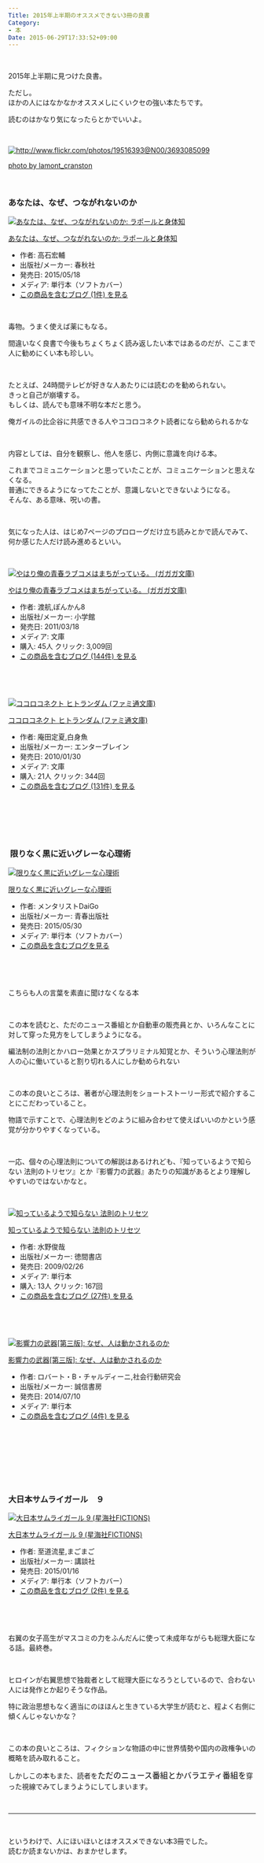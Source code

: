 ```yaml
---
Title: 2015年上半期のオススメできない3冊の良書
Category:
- 本
Date: 2015-06-29T17:33:52+09:00
---
```


<p> </p>
<p>2015年上半期に見つけた良書。</p>
<p>ただし。<br />ほかの人にはなかなかオススメしにくいクセの強い本たちです。</p>
<p>読むのはかなり気になったらとかでいいよ。</p>
<p> </p>
<p><a class="http-image" href="http://www.flickr.com/photos/19516393@N00/3693085099" target="_blank"><img class="http-image" src="http://farm3.staticflickr.com/2542/3693085099_cb62b6ab5c.jpg" alt="http://www.flickr.com/photos/19516393@N00/3693085099" /></a></p>
<p><a href="http://www.flickr.com/photos/19516393@N00/3693085099">photo by lamont_cranston</a></p>
<p> </p>

### あなたは、なぜ、つながれないのか 

<div class="freezed">
<div class="hatena-asin-detail"><a href="http://www.amazon.co.jp/exec/obidos/ASIN/4393365372/ab1025-22/"><img class="hatena-asin-detail-image" title="あなたは、なぜ、つながれないのか: ラポールと身体知" src="http://ecx.images-amazon.com/images/I/518wCT6oW0L._SL160_.jpg" alt="あなたは、なぜ、つながれないのか: ラポールと身体知" /></a>
<div class="hatena-asin-detail-info">
<p class="hatena-asin-detail-title"><a href="http://www.amazon.co.jp/exec/obidos/ASIN/4393365372/ab1025-22/">あなたは、なぜ、つながれないのか: ラポールと身体知</a></p>
<ul>
<li><span class="hatena-asin-detail-label">作者:</span> 高石宏輔</li>
<li><span class="hatena-asin-detail-label">出版社/メーカー:</span> 春秋社</li>
<li><span class="hatena-asin-detail-label">発売日:</span> 2015/05/18</li>
<li><span class="hatena-asin-detail-label">メディア:</span> 単行本（ソフトカバー）</li>
<li><a href="http://d.hatena.ne.jp/asin/4393365372/ab1025-22" target="_blank">この商品を含むブログ (1件) を見る</a></li>
</ul>
</div>
<div class="hatena-asin-detail-foot"> </div>
</div>
</div>
<p>毒物。うまく使えば薬にもなる。</p>
<p>間違いなく良書で今後もちょくちょく読み返したい本ではあるのだが、ここまで人に勧めにくい本も珍しい。</p>
<p> </p>
<p>たとえば、24時間テレビが好きな人あたりには読むのを勧められない。<br />きっと自己が崩壊する。<br />もしくは、読んでも意味不明な本だと思う。</p>
<p>俺ガイルの比企谷に共感できる人やココロコネクト読者になら勧められるかな</p>
<p> </p>
<p>内容としては、自分を観察し、他人を感じ、内側に意識を向ける本。</p>
<p>これまでコミュニケーションと思っていたことが、コミュニケーションと思えなくなる。<br />普通にできるようになってたことが、意識しないとできないようになる。<br />そんな、ある意味、呪いの書。</p>
<p> </p>
<p>気になった人は、はじめ7ページのプロローグだけ立ち読みとかで読んでみて、<br />何か感じた人だけ読み進めるといい。 </p>
<p> </p>
<div class="freezed">
<div class="hatena-asin-detail"><a href="http://www.amazon.co.jp/exec/obidos/ASIN/4094512624/ab1025-22/"><img class="hatena-asin-detail-image" title="やはり俺の青春ラブコメはまちがっている。 (ガガガ文庫)" src="http://ecx.images-amazon.com/images/I/51W374cbAlL._SL160_.jpg" alt="やはり俺の青春ラブコメはまちがっている。 (ガガガ文庫)" /></a>
<div class="hatena-asin-detail-info">
<p class="hatena-asin-detail-title"><a href="http://www.amazon.co.jp/exec/obidos/ASIN/4094512624/ab1025-22/">やはり俺の青春ラブコメはまちがっている。 (ガガガ文庫)</a></p>
<ul>
<li><span class="hatena-asin-detail-label">作者:</span> 渡航,ぽんかん8</li>
<li><span class="hatena-asin-detail-label">出版社/メーカー:</span> 小学館</li>
<li><span class="hatena-asin-detail-label">発売日:</span> 2011/03/18</li>
<li><span class="hatena-asin-detail-label">メディア:</span> 文庫</li>
<li><span class="hatena-asin-detail-label">購入</span>: 45人 <span class="hatena-asin-detail-label">クリック</span>: 3,009回</li>
<li><a href="http://d.hatena.ne.jp/asin/4094512624/ab1025-22" target="_blank">この商品を含むブログ (144件) を見る</a></li>
</ul>
</div>
<div class="hatena-asin-detail-foot"> </div>
</div>
</div>
<p> </p>
<div class="freezed">
<div class="hatena-asin-detail"><a href="http://www.amazon.co.jp/exec/obidos/ASIN/4047262900/ab1025-22/"><img class="hatena-asin-detail-image" title="ココロコネクト ヒトランダム (ファミ通文庫)" src="http://ecx.images-amazon.com/images/I/51iG1td4y4L._SL160_.jpg" alt="ココロコネクト ヒトランダム (ファミ通文庫)" /></a>
<div class="hatena-asin-detail-info">
<p class="hatena-asin-detail-title"><a href="http://www.amazon.co.jp/exec/obidos/ASIN/4047262900/ab1025-22/">ココロコネクト ヒトランダム (ファミ通文庫)</a></p>
<ul>
<li><span class="hatena-asin-detail-label">作者:</span> 庵田定夏,白身魚</li>
<li><span class="hatena-asin-detail-label">出版社/メーカー:</span> エンターブレイン</li>
<li><span class="hatena-asin-detail-label">発売日:</span> 2010/01/30</li>
<li><span class="hatena-asin-detail-label">メディア:</span> 文庫</li>
<li><span class="hatena-asin-detail-label">購入</span>: 21人 <span class="hatena-asin-detail-label">クリック</span>: 344回</li>
<li><a href="http://d.hatena.ne.jp/asin/4047262900/ab1025-22" target="_blank">この商品を含むブログ (131件) を見る</a></li>
</ul>
</div>
<div class="hatena-asin-detail-foot"> </div>
</div>
</div>
<p> </p>
<p> </p>

###  限りなく黒に近いグレーな心理術

<div class="freezed">
<div class="hatena-asin-detail"><a href="http://www.amazon.co.jp/exec/obidos/ASIN/4413039556/ab1025-22/"><img class="hatena-asin-detail-image" title="限りなく黒に近いグレーな心理術" src="http://ecx.images-amazon.com/images/I/51krsvdUX6L._SL160_.jpg" alt="限りなく黒に近いグレーな心理術" /></a>
<div class="hatena-asin-detail-info">
<p class="hatena-asin-detail-title"><a href="http://www.amazon.co.jp/exec/obidos/ASIN/4413039556/ab1025-22/">限りなく黒に近いグレーな心理術</a></p>
<ul>
<li><span class="hatena-asin-detail-label">作者:</span> メンタリストDaiGo</li>
<li><span class="hatena-asin-detail-label">出版社/メーカー:</span> 青春出版社</li>
<li><span class="hatena-asin-detail-label">発売日:</span> 2015/05/30</li>
<li><span class="hatena-asin-detail-label">メディア:</span> 単行本（ソフトカバー）</li>
<li><a href="http://d.hatena.ne.jp/asin/4413039556/ab1025-22" target="_blank">この商品を含むブログを見る</a></li>
</ul>
</div>
<div class="hatena-asin-detail-foot"> </div>
</div>
</div>
<p> </p>
<p>こちらも人の言葉を素直に聞けなくなる本</p>
<p> </p>
<p>この本を読むと、ただのニュース番組とか自動車の販売員とか、いろんなことに対して穿った見方をしてしまうようになる。</p>
<p>編法制の法則とかハロー効果とかスプラリミナル知覚とか、そういう心理法則が人の心に働いていると割り切れる人にしか勧められない</p>
<p> </p>
<p>この本の良いところは、著者が心理法則をショートストーリー形式で紹介することにこだわっていること。</p>
<p>物語で示すことで、心理法則をどのように組み合わせて使えばいいのかという感覚が分かりやすくなっている。</p>
<p> </p>
<p>一応、個々の心理法則についての解説はあるけれども、『知っているようで知らない 法則のトリセツ』とか『影響力の武器』あたりの知識があるとより理解しやすいのではないかなと。</p>
<p> </p>
<div class="freezed">
<div class="hatena-asin-detail"><a href="http://www.amazon.co.jp/exec/obidos/ASIN/4198626707/ab1025-22/"><img class="hatena-asin-detail-image" title="知っているようで知らない 法則のトリセツ" src="http://ecx.images-amazon.com/images/I/41whwG9SlNL._SL160_.jpg" alt="知っているようで知らない 法則のトリセツ" /></a>
<div class="hatena-asin-detail-info">
<p class="hatena-asin-detail-title"><a href="http://www.amazon.co.jp/exec/obidos/ASIN/4198626707/ab1025-22/">知っているようで知らない 法則のトリセツ</a></p>
<ul>
<li><span class="hatena-asin-detail-label">作者:</span> 水野俊哉</li>
<li><span class="hatena-asin-detail-label">出版社/メーカー:</span> 徳間書店</li>
<li><span class="hatena-asin-detail-label">発売日:</span> 2009/02/26</li>
<li><span class="hatena-asin-detail-label">メディア:</span> 単行本</li>
<li><span class="hatena-asin-detail-label">購入</span>: 13人 <span class="hatena-asin-detail-label">クリック</span>: 167回</li>
<li><a href="http://d.hatena.ne.jp/asin/4198626707/ab1025-22" target="_blank">この商品を含むブログ (27件) を見る</a></li>
</ul>
</div>
<div class="hatena-asin-detail-foot"> </div>
</div>
</div>
<p> </p>
<div class="freezed">
<div class="hatena-asin-detail"><a href="http://www.amazon.co.jp/exec/obidos/ASIN/4414304229/ab1025-22/"><img class="hatena-asin-detail-image" title="影響力の武器[第三版]: なぜ、人は動かされるのか" src="http://ecx.images-amazon.com/images/I/51cb7nbpZnL._SL160_.jpg" alt="影響力の武器[第三版]: なぜ、人は動かされるのか" /></a>
<div class="hatena-asin-detail-info">
<p class="hatena-asin-detail-title"><a href="http://www.amazon.co.jp/exec/obidos/ASIN/4414304229/ab1025-22/">影響力の武器[第三版]: なぜ、人は動かされるのか</a></p>
<ul>
<li><span class="hatena-asin-detail-label">作者:</span> ロバート・B・チャルディーニ,社会行動研究会</li>
<li><span class="hatena-asin-detail-label">出版社/メーカー:</span> 誠信書房</li>
<li><span class="hatena-asin-detail-label">発売日:</span> 2014/07/10</li>
<li><span class="hatena-asin-detail-label">メディア:</span> 単行本</li>
<li><a href="http://d.hatena.ne.jp/asin/4414304229/ab1025-22" target="_blank">この商品を含むブログ (4件) を見る</a></li>
</ul>
</div>
<div class="hatena-asin-detail-foot"> </div>
</div>
</div>
<p> </p>
<p> </p>
<p> </p>

### 大日本サムライガール　９

<div class="freezed">
<div class="hatena-asin-detail"><a href="http://www.amazon.co.jp/exec/obidos/ASIN/406139911X/ab1025-22/"><img class="hatena-asin-detail-image" title="大日本サムライガール 9 (星海社FICTIONS)" src="http://ecx.images-amazon.com/images/I/51TLQfyPd%2BL._SL160_.jpg" alt="大日本サムライガール 9 (星海社FICTIONS)" /></a>
<div class="hatena-asin-detail-info">
<p class="hatena-asin-detail-title"><a href="http://www.amazon.co.jp/exec/obidos/ASIN/406139911X/ab1025-22/">大日本サムライガール 9 (星海社FICTIONS)</a></p>
<ul>
<li><span class="hatena-asin-detail-label">作者:</span> 至道流星,まごまご</li>
<li><span class="hatena-asin-detail-label">出版社/メーカー:</span> 講談社</li>
<li><span class="hatena-asin-detail-label">発売日:</span> 2015/01/16</li>
<li><span class="hatena-asin-detail-label">メディア:</span> 単行本（ソフトカバー）</li>
<li><a href="http://d.hatena.ne.jp/asin/406139911X/ab1025-22" target="_blank">この商品を含むブログ (2件) を見る</a></li>
</ul>
</div>
<div class="hatena-asin-detail-foot"> </div>
</div>
</div>
<p> </p>
<p>右翼の女子高生がマスコミの力をふんだんに使って未成年ながらも総理大臣になる話。最終巻。</p>
<p> </p>
<p>ヒロインが右翼思想で独裁者として総理大臣になろうとしているので、合わない人には発作とか起りそうな作品。</p>
<p>特に政治思想もなく適当にのほほんと生きている大学生が読むと、程よく右側に傾くんじゃないかな？</p>
<p> </p>
<p>この本の良いところは、フィクションな物語の中に世界情勢や国内の政権争いの概略を読み取れること。</p>
<p>しかしこの本もまた、読者を<span style="color: #000000; font-family: 'Helvetica Neue', Helvetica, Arial, 'ヒラギノ角ゴ Pro W3', 'Hiragino Kaku Gothic Pro', メイリオ, Meiryo, 'ＭＳ Ｐゴシック', 'MS PGothic', sans-serif; font-size: 16px; font-style: normal; font-variant: normal; font-weight: normal; letter-spacing: normal; line-height: 24px; orphans: auto; text-align: start; text-indent: 0px; text-transform: none; white-space: normal; widows: 1; word-spacing: 0px; -webkit-text-stroke-width: 0px; display: inline !important; float: none; background-color: #ffffff;">ただのニュース番組とかバラエティ番組を</span>穿った視線でみてしまうようにしてしまいます。</p>
<p> </p>
<hr />
<p> </p>
<p>というわけで、人にほいほいとはオススメできない本3冊でした。<br />読むか読まないかは、おまかせします。</p>
